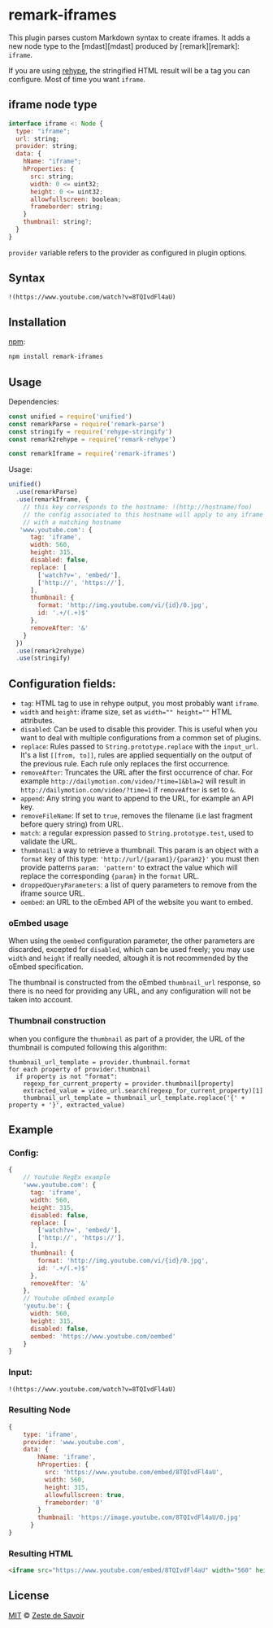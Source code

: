 # remark-iframes

This plugin parses custom Markdown syntax to create iframes.
It adds a new node type to the [mdast][mdast] produced by [remark][remark]: `iframe`.

If you are using [rehype][rehype], the stringified HTML result will be a tag you can configure. Most of time you want `iframe`.

## iframe node type

```javascript
interface iframe <: Node {
  type: "iframe";
  url: string;
  provider: string;
  data: {
    hName: "iframe";
    hProperties: {
      src: string;
      width: 0 <= uint32;
      height: 0 <= uint32;
      allowfullscreen: boolean;
      frameborder: string;
    }
    thumbnail: string?;
  }
}
```

`provider` variable refers to the provider as configured in plugin options.

## Syntax

```markdown
!(https://www.youtube.com/watch?v=8TQIvdFl4aU)
```

## Installation

[npm][npm]:

```bash
npm install remark-iframes
```

## Usage

Dependencies:

```javascript
const unified = require('unified')
const remarkParse = require('remark-parse')
const stringify = require('rehype-stringify')
const remark2rehype = require('remark-rehype')

const remarkIframe = require('remark-iframes')
```

Usage:

```javascript
unified()
  .use(remarkParse)
  .use(remarkIframe, {
    // this key corresponds to the hostname: !(http://hostname/foo)
    // the config associated to this hostname will apply to any iframe
    // with a matching hostname
   'www.youtube.com': {
      tag: 'iframe',
      width: 560,
      height: 315,
      disabled: false,
      replace: [
        ['watch?v=', 'embed/'],
        ['http://', 'https://'],
      ],
      thumbnail: {
        format: 'http://img.youtube.com/vi/{id}/0.jpg',
        id: '.+/(.+)$'
      },
      removeAfter: '&'
    }
  })
  .use(remark2rehype)
  .use(stringify)
```

## Configuration fields:

- `tag`: HTML tag to use in rehype output, you most probably want `iframe`.
- `width` and `height`: iframe size, set as `width="" height=""` HTML attributes.
- `disabled`: Can be used to disable this provider. This is useful when you want to deal with multiple configurations from a common set of plugins.
- `replace`: Rules passed to `String.prototype.replace` with the `input_url`. It's a list `[[from, to]]`, rules are applied sequentially on the output of the previous rule. Each rule only replaces the first occurrence.
- `removeAfter`: Truncates the URL after the first occurrence of char. For example `http://dailymotion.com/video/?time=1&bla=2` will result in `http://dailymotion.com/video/?time=1` if `removeAfter` is set to `&`.
- `append`: Any string you want to append to the URL, for example an API key.
- `removeFileName`: If set to `true`, removes the filename (i.e last fragment before query string) from URL.
- `match`: a regular expression passed to `String.prototype.test`, used to validate the URL.
- `thumbnail`: a way to retrieve a thumbnail. This param is an object with a `format` key of this type: `'http://url/{param1}/{param2}'` you must then provide patterns `param: 'pattern'` to extract the value which will replace the corresponding `{param}` in the `format` URL.
- `droppedQueryParameters`: a list of query parameters to remove from the iframe source URL.
- `oembed`: an URL to the oEmbed API of the website you want to embed.

### oEmbed usage

When using the `oembed` configuration parameter, the other parameters are discarded, excepted for `disabled`, which can be used freely; you may use `width` and `height` if really needed, altough it is not recommended by the oEmbed specification.

The thumbnail is constructed from the oEmbed `thumbnail_url` response, so there is no need for providing any URL, and any configuration will not be taken into account.

### Thumbnail construction

when you configure the `thumbnail` as part of a provider, the URL of the thumbnail is computed following this algorithm:

```
thumbnail_url_template = provider.thumbnail.format
for each property of provider.thumbnail
  if property is not "format":
    regexp_for_current_property = provider.thumbnail[property]
    extracted_value = video_url.search(regexp_for_current_property)[1]
    thumbnail_url_template = thumbnail_url_template.replace('{' + property + '}', extracted_value)
```

## Example

### Config:

```javascript
{
    // Youtube RegEx example
    'www.youtube.com': {
      tag: 'iframe',
      width: 560,
      height: 315,
      disabled: false,
      replace: [
        ['watch?v=', 'embed/'],
        ['http://', 'https://'],
      ],
      thumbnail: {
        format: 'http://img.youtube.com/vi/{id}/0.jpg',
        id: '.+/(.+)$'
      },
      removeAfter: '&'
    },
    // Youtube oEmbed example
    'youtu.be': {
      width: 560,
      height: 315,
      disabled: false,
      oembed: 'https://www.youtube.com/oembed'
    }
}
```

### Input:

```markdown
!(https://www.youtube.com/watch?v=8TQIvdFl4aU)
```

### Resulting Node

```javascript
{
    type: 'iframe',
    provider: 'www.youtube.com',
    data: {
        hName: 'iframe',
        hProperties: {
          src: 'https://www.youtube.com/embed/8TQIvdFl4aU',
          width: 560,
          height: 315,
          allowfullscreen: true,
          frameborder: '0'
        }
        thumbnail: 'https://image.youtube.com/8TQIvdFl4aU/0.jpg'
      }
}
```

### Resulting HTML

```html
<iframe src="https://www.youtube.com/embed/8TQIvdFl4aU" width="560" height="315"></iframe>
```

## License

[MIT][license] © [Zeste de Savoir][zds]

<!-- Definitions -->

[build-badge]: https://img.shields.io/travis/zestedesavoir/zmarkdown.svg

[build-status]: https://travis-ci.org/zestedesavoir/zmarkdown

[coverage-badge]: https://img.shields.io/coveralls/zestedesavoir/zmarkdown.svg

[coverage-status]: https://coveralls.io/github/zestedesavoir/zmarkdown

[license]: https://github.com/zestedesavoir/zmarkdown/blob/master/packages/remark-iframes/LICENSE-MIT

[zds]: https://zestedesavoir.com

[npm]: https://www.npmjs.com/package/remark-iframes

[rehype]: https://github.com/rehypejs/rehype
